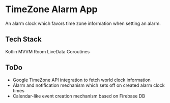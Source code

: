 # TimeZone Alarm App

An alarm clock which favors time zone information when setting an alarm.

## Tech Stack
Kotlin
MVVM
Room
LiveData
Coroutines


## ToDo
- Google TimeZone API integration to fetch world clock information
- Alarm and notification mechanism which sets off on created alarm clock times
- Calendar-like event creation mechanism based on Firebase DB
